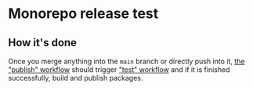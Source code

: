 # Monorepo release test

## How it's done

Once you merge anything into the `main` branch or directly push into it, [the "publish" workflow](/.github/workflows/publish.yml) should trigger ["test" workflow](/.github/workflows/publish.yml) and if it is finished successfully, build and publish packages.
